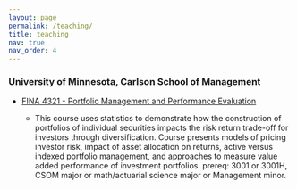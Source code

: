 ```yaml
---
layout: page
permalink: /teaching/
title: teaching
nav: true
nav_order: 4
---
```


### University of Minnesota, Carlson School of Management

- [FINA 4321 - Portfolio Management and Performance Evaluation](https://canvas.umn.edu/courses/395103)

    - This course uses statistics to demonstrate how the construction of portfolios of 
    individual securities impacts the risk return trade-off for investors through 
    diversification.  Course presents models of pricing investor risk, impact of 
    asset allocation on returns, active versus indexed portfolio management, and 
    approaches to measure value added performance of investment portfolios.
    prereq: 3001 or 3001H, CSOM major or math/actuarial science major or Management minor.